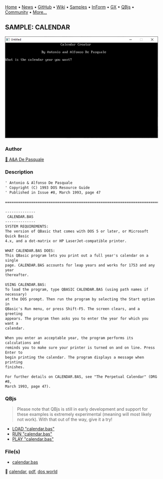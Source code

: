 [Home](https://qb64.com) • [News](../../news.md) • [GitHub](https://github.com/QB64Official/qb64) • [Wiki](https://github.com/QB64Official/qb64/wiki) • [Samples](../../samples.md) • [InForm](../../inform.md) • [GX](../../gx.md) • [QBjs](../../qbjs.md) • [Community](../../community.md) • [More...](../../more.md)

## SAMPLE: CALENDAR

![screenshot.png](img/screenshot.png)

### Author

[🐝 A&A De Pasquale](../a&a-de-pasquale.md) 

### Description

```text
' Antonio & Alfonso De Pasquale
' Copyright (C) 1993 DOS Resource Guide
' Published in Issue #8, March 1993, page 47

==============================================================================

--------------
 CALENDAR.BAS
--------------
SYSTEM REQUIREMENTS:
The version of QBasic that comes with DOS 5 or later, or Microsoft Quick Basic 
4.x, and a dot-matrix or HP LaserJet-compatible printer.

WHAT CALENDAR.BAS DOES:
This QBasic program lets you print out a full year's calendar on a single 
page. CALENDAR.BAS accounts for leap years and works for 1753 and any year 
thereafter.

USING CALENDAR.BAS:
To load the program, type QBASIC CALENDAR.BAS (using path names if necessary) 
at the DOS prompt. Then run the program by selecting the Start option in 
QBasic's Run menu, or press Shift-F5. The screen clears, and a greeting 
appears. The program then asks you to enter the year for which you want a 
calendar.

When you enter an acceptable year, the program performs its calculations and 
reminds you to make sure your printer is turned on and on line. Press Enter to 
begin printing the calendar. The program displays a message when printing 
finishes.

For further details on CALENDAR.BAS, see "The Perpetual Calendar" (DRG #8, 
March 1993, page 47).
```

### QBjs

> Please note that QBjs is still in early development and support for these examples is extremely experimental (meaning will most likely not work). With that out of the way, give it a try!

* [LOAD "calendar.bas"](https://v6p9d9t4.ssl.hwcdn.net/html/5963335/index.html?src=https://qb64.com/samples/calendar/src/calendar.bas)
* [RUN "calendar.bas"](https://v6p9d9t4.ssl.hwcdn.net/html/5963335/index.html?mode=auto&src=https://qb64.com/samples/calendar/src/calendar.bas)
* [PLAY "calendar.bas"](https://v6p9d9t4.ssl.hwcdn.net/html/5963335/index.html?mode=play&src=https://qb64.com/samples/calendar/src/calendar.bas)

### File(s)

* [calendar.bas](src/calendar.bas)

🔗 [calendar](../calendar.md), [pdf](../pdf.md), [dos world](../dos-world.md)
